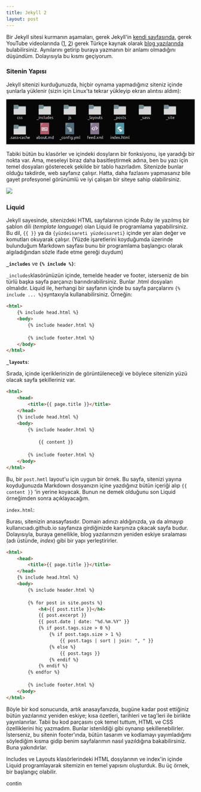 ```yaml
---
title: Jekyll 2
layout: post
---
```


Bir Jekyll sitesi kurmanın aşamaları, gerek Jekyll'in [kendi sayfasında](https://jekyllrb.com/docs/), gerek YouTube videolarında ([1](https://www.youtube.com/watch?v=iWowJBRMtpc&t=160s), [2](https://www.youtube.com/watch?v=T1itpPvFWHI)) gerek Türkçe kaynak olarak [blog yazılarında](https://medium.com/@nafidurmus/jekyll-kullanarak-20-dakikada-blog-yap%C4%B1m%C4%B1-b2550043f455) bulabilirsiniz. Aynılarını getirip buraya yazmanın bir anlamı olmadığını düşündüm. Dolayısıyla bu kısmı geçiyorum.

### Sitenin Yapısı

Jekyll sitenizi kurduğunuzda, hiçbir oynama yapmadığınız siteniz içinde şunlarla yüklenir (sizin için Linux'ta tekrar yükleyip ekran alıntısı aldım):

![](images/post_images/default_jekyll.png)

Tabiki bütün bu klasörler ve içindeki dosyların bir fonksiyonu, işe yaradığı bir nokta var. Ama, meseleyi biraz daha basitleştirmek adına, ben bu yazı için temel dosyaları gösterecek şekilde bir tablo hazırladım. Sitenizde bunlar olduğu takdirde, web sayfanız çalışır. Hatta, daha fazlasını yapmasanız bile gayet profesyonel görünümlü ve iyi çalışan bir siteye sahip olabilirsiniz.

![](../caglayandemirci.github.io/images/post_images/jekyll_structure.png)

### Liquid

Jekyll sayesinde, sitenizdeki HTML sayfalarının içinde Ruby ile yazılmış bir şablon dili (*template language*) olan Liquid ile programlama yapabilirsiniz. Bu dil, `{{ }}` ya da `{yüzdeisareti yüzdeisareti}` içinde yer alan değer ve komutları okuyarak çalışır. (Yüzde işaretlerini koyduğumda üzerinde bulunduğum Markdown sayfası bunu bir programlama başlangıcı olarak algıladığından sözle ifade etme gereği duydum)

**`_includes`** ve **`{% include %}`**:

`_includes`klasörünüzün içinde, temelde header ve footer, isterseniz de bin türlü başka sayfa parçanızı barındırabilirsiniz. Bunlar .html dosyaları olmalıdır. Liquid ile, herhangi bir sayfanın içinde bu sayfa parçalarını `{% include ... %}`syntaxıyla kullanabilirsiniz. Örneğin:

```html
<html>
    {% include head.html %}
    <body>
        {% include header.html %}

        {% include footer.html %}
    </body>
</html>
```

**`_layouts`**:

Sırada, içinde içeriklerinizin de görüntüleneceği ve böylece sitenizin yüzü olacak sayfa şekilleriniz var.

```html
<html>
    <head>
        <title>{{ page.title }}</title>
    </head>
    {% include head.html %}
    <body>
        {% include header.html %}

        	{{ content }}

        {% include footer.html %}
    </body>
</html>
```

Bu, bir `post.hmtl` layout'u için uygun bir örnek. Bu sayfa, sitenizi yayına koyduğunuzda Markdown dosyanızın içine yazdığınız bütün içeriği alıp `{{ content }}` 'in yerine koyacak. Bunun ne demek olduğunu son Liquid örneğimden sonra açıklayacağım.

`index.html`:

Burası, sitenizin anasayfasıdır. Domain adınızı aldığınızda, ya da almayıp kullanıcıadı.github.io sayfanıza girdiğinizde karşınıza çıkacak sayfa budur. Dolayısıyla, buraya genellikle, blog yazılarınızın yeniden eskiye sıralaması (adı üstünde, *index*) gibi bir yapı yerleştirirler.

```html
<html>
    <head>
        <title>{{ page.title }}</title>
    </head>
    {% include head.html %}
    <body>
        {% include header.html %}

        {% for post in site.posts %}
        	<h4>{{ post.title }}</h4>
        	{{ post.excerpt }}
        	{{ post.date | date: "%d.%m.%Y" }}
        	{% if post.tags.size > 0 %}
        		{% if post.tags.size > 1 %}
        			{{ post.tags | sort | join: ", " }}
        		{% else %}
        			{{ post.tags }}
        		{% endif %}
        	{% endif %}
        {% endfor %}

        {% include footer.html %}
    </body>
</html>
```

Böyle bir kod sonucunda, artık anasayfanızda, bugüne kadar post ettiğiniz bütün yazılarınız yeniden eskiye; kısa özetleri, tarihleri ve tag'leri ile birlikte yayınlanırlar. Tabii bu kod parçasını çok temel tuttum, HTML ve CSS özelliklerini hiç yazmadım. Bunlar istenildiği gibi oynanıp şekillenebilirler. İsterseniz, bu sitenin footer'ında, bütün tasarım ve kodlamayı yayımladığımı söylediğim kısma gidip benim sayfalarımın nasıl yazıldığına bakabilirsiniz. Buna yakındırlar.

Includes ve Layouts klasörlerindeki HTML dosylarının ve index'in içinde Liquid programlayarak sitemizin en temel yapısını oluşturduk. Bu üç örnek, bir başlangıç olabilir.

contin
